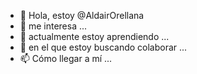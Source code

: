 - 👋 Hola, estoy @AldairOrellana
- 👀 me interesa ...
- 🌱 actualmente estoy aprendiendo ...
- 💞️ en el que estoy buscando colaborar ...
- 📫 Cómo llegar a mí ...

<!---
AldairOrellana/AldairOrellana is a ✨ special ✨ repository because its `README.md` (this file) appears on your GitHub profile.
You can click the Preview link to take a look at your changes.
--->
